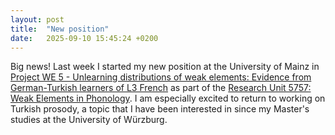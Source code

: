 ```yaml
---
layout: post
title:  "New position"
date:   2025-09-10 15:45:24 +0200
---
```


Big news! Last week I started my new position at the University of Mainz in [Project WE 5 - Unlearning distributions of weak elements: Evidence from German-Turkish learners of L3 French](https://gepris.dfg.de/gepris/projekt/556832628?language=en) as part of the [Research Unit  5757:  Weak Elements in Phonology](https://gepris.dfg.de/gepris/projekt/531445091?language=en). I am especially excited to return to working on Turkish prosody, a topic that I have been interested in since my Master's studies at the University of Würzburg.

